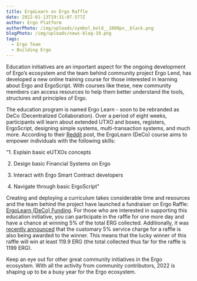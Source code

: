 ```yaml
---
title: ErgoLearn on Ergo Raffle
date: 2022-01-13T19:31:07.577Z
author: Ergo Platform
authorPhoto: /img/uploads/symbol_bold__1080px__black.png
blogPhoto: /img/uploads/news-blog-19.png
tags:
  - Ergo Team
  - Building Ergo
---
```

<!--StartFragment-->

Education initiatives are an important aspect for the ongoing development of Ergo’s ecosystem and the team behind community project Ergo Lend, has developed a new online training course for those interested in learning about Ergo and ErgoScript. With courses like these, new community members can access resources to help them better understand the tools, structures and principles of Ergo.



The education program is named Ergo Learn - soon to be rebranded as DeCo (Decentralized Collaboration). Over a period of eight weeks, participants will learn about extended UTXO and boxes, registers, ErgoScript, designing simple systems, multi-transaction systems, and much more. According to their [Reddit](https://www.reddit.com/r/ergonauts/comments/qyczj4/announcing_ergolearn_come_learn_the_beginnings_of/) post, the ErgoLearn (DeCo) course aims to empower individuals with the following skills:



“1. Explain basic eUTXOs concepts

 2. Design basic Financial Systems on Ergo

 3. Interact with Ergo Smart Contract developers

 4. Navigate through basic ErgoScript”



Creating and deploying a curriculum takes considerable time and resources and the team behind the project have launched a fundraiser on Ergo Raffle: [ErgoLearn (DeCo) Funding](https://ergoraffle.com/raffle/show/d6941cb138ff2442d42a9636b8acf1ac06e2ca0665a884030e69499f0a2b139d). For those who are interested in supporting this education initiative, you can participate in the raffle for one more day and have a chance at winning 5% of the total ERG collected. Additionally, it was [recently announced](https://twitter.com/mhs_sam/status/1481365174078558215?s=20) that the customary 5% service charge for a raffle is also being awarded to the winner. This means that the lucky winner of this raffle will win at least 119.9 ERG (the total collected thus far for the raffle is 1199 ERG).



Keep an eye out for other great community initiatives in the Ergo ecosystem. With all the activity from community contributors, 2022 is shaping up to be a busy year for the Ergo ecosystem.



<!--EndFragment-->
